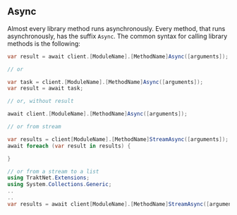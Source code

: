 ## Async

Almost every library method runs asynchronously. Every method, that runs asynchronously, has the suffix `Async`. The common syntax for calling library methods is the following:

```csharp
var result = await client.[ModuleName].[MethodName]Async([arguments]);

// or

var task = client.[ModuleName].[MethodName]Async([arguments]);
var result = await task;

// or, without result

await client.[ModuleName].[MethodName]Async([arguments]);

// or from stream

var results = client[ModuleName].[MethodName]StreamAsync([arguments]);
await foreach (var result in results) {

}

// or from a stream to a list
using TraktNet.Extensions;
using System.Collections.Generic;
..
..
var results = await client[ModuleName].[MethodName]StreamAsync([arguments]).ToListAsync();
```
